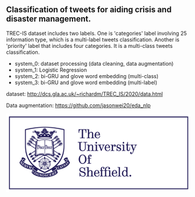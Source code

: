 
## Classification of tweets for aiding crisis and disaster management.

TREC-IS dataset includes two labels. One is 'categories' label involving 25 information type, which is a multi-label tweets classification. Another is 'priority' label that includes four categories. It is a multi-class tweets classification.

* system_0: dataset processing (data cleaning, data augmentation)
* system_1: Logistic Regression
* system_2: bi-GRU and glove word embedding (multi-class)
* system_3: bi-GRU and glove word embedding (multi-label)

dataset: http://dcs.gla.ac.uk/~richardm/TREC_IS/2020/data.html

Data augmentation: https://github.com/jasonwei20/eda_nlp

<img src="image/sheffield.png" width="500">
